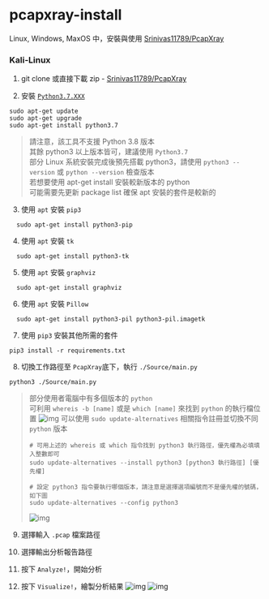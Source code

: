 # pcapxray-install

Linux, Windows, MaxOS 中，安裝與使用 [Srinivas11789/PcapXray](https://github.com/Srinivas11789/PcapXray)

### Kali-Linux
1. git clone 或直接下載 zip - [Srinivas11789/PcapXray](https://github.com/Srinivas11789/PcapXray)

2. 安裝 [`Python3.7.XXX`](https://www.python.org/downloads/release/python-375/)
```
sudo apt-get update
sudo apt-get upgrade
sudo apt-get install python3.7
```
> 請注意，該工具不支援 Python 3.8 版本 <br>
> 其餘 python3 以上版本皆可，建議使用 `Python3.7` <br>
> 部分 Linux 系統安裝完成後預先搭載 python3，請使用 `python3 --version` 或 `python --version` 檢查版本 <br>
> 若想要使用 apt-get install 安裝較新版本的 python <br>
> 可能需要先更新 package list 確保 apt 安裝的套件是較新的

3. 使用 `apt` 安裝 `pip3`
```
  sudo apt-get install python3-pip
```

4. 使用 `apt` 安裝 `tk`
``` 
  sudo apt-get install python3-tk
```

5. 使用 `apt` 安裝 `graphviz`
```
  sudo apt-get install graphviz
```

6. 使用 `apt` 安裝 `Pillow`
```
  sudo apt-get install python3-pil python3-pil.imagetk
```

7. 使用 `pip3` 安裝其他所需的套件
```
pip3 install -r requirements.txt
```

8. 切換工作路徑至 `PcapXray`底下，執行 `./Source/main.py`
```
python3 ./Source/main.py 
```

> 部分使用者電腦中有多個版本的 `python` <br>
> 可利用 `whereis -b [name]` 或是 `which [name]` 來找到 `python` 的執行檔位置
> ![img](https://i.imgur.com/sUL61oe.png)
> 可以使用 `sudo update-alternatives` 相關指令註冊並切換不同 `python` 版本
> ```
> # 可用上述的 whereis 或 which 指令找到 python3 執行路徑，優先權為必填填入整數即可
> sudo update-alternatives --install python3 [python3 執行路徑] [優先權]
>
> # 設定 python3 指令要執行哪個版本，請注意是選擇選項編號而不是優先權的號碼，如下圖
> sudo update-alternatives --config python3
> ```
> ![img](https://i.imgur.com/GFXERu7.png)

9. 選擇輸入 `.pcap` 檔案路徑

10. 選擇輸出分析報告路徑

11. 按下 `Analyze!`，開始分析

12. 按下 `Visualize!`，繪製分析結果
![img](https://i.imgur.com/ek0luCA.png)
![img](https://i.imgur.com/eMP57wy.png)
